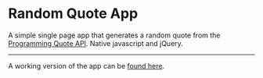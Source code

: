 # Random Quote App

A simple single page app that generates a random quote from the [Programming Quote API](http://quotes.stormconsultancy.co.uk/). Native javascript and jQuery.
________

A working version of the app can be [found here](https://jpmcb.github.io/Random-Quote-App/).